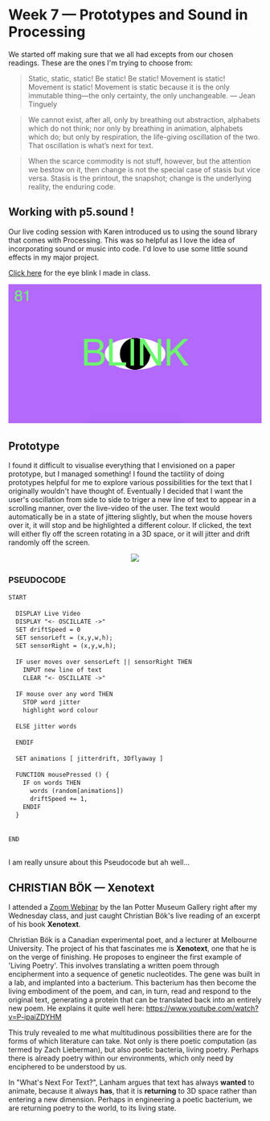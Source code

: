 # Week 7 — Prototypes and Sound in Processing

We started off making sure that we all had excepts from our chosen readings. These are the ones I'm trying to choose from:

> Static, static, static! Be static! Be static! Movement is static! Movement is static! Movement is static because it is the only immutable thing—the only certainty, the only unchangeable. — Jean Tinguely

> We cannot exist, after all, only by breathing out abstraction, alphabets which do not think; nor only by breathing in animation, alphabets which do; but only by respiration, the life-giving oscillation of the two. That oscillation is what’s next for text.

> When the scarce commodity is not stuff, however, but the attention we bestow on it, then change is not the special case of stasis but vice versa. Stasis is the printout, the snapshot; change is the underlying reality, the enduring code.

## Working with p5.sound !

Our live coding session with Karen introduced us to using the sound library that comes with Processing. This was so helpful as I love the idea of incorporating sound or music into code. I'd love to use some little sound effects in my major project.

[Click here](https://jackieliiu.github.io/CODEWORDS/Week07/EyeBlink/BlinkEyeSound) for the eye blink I made in class.

<img src="BLINK.JPG">

## Prototype

I found it difficult to visualise everything that I envisioned on a paper prototype, but I managed something! I found the tactility of doing prototypes helpful for me to explore various possibilities for the text that I originally wouldn't have thought of. Eventually I decided that I want the user's oscillation from side to side to triger a new line of text to appear in a scrolling manner, over the live-video of the user. The text would automatically be in a state of jittering slightly, but when the mouse hovers over it, it will stop and be highlighted a different colour. If clicked, the text will either fly off the screen rotating in a 3D space, or it will jitter and drift randomly off the screen.

<p align="CENTER"><img src="finalprototype.gif"></p>

### PSEUDOCODE

```
START

  DISPLAY Live Video
  DISPLAY "<- OSCILLATE ->"
  SET driftSpeed = 0
  SET sensorLeft = (x,y,w,h);
  SET sensorRight = (x,y,w,h);
  
  IF user moves over sensorLeft || sensorRight THEN
    INPUT new line of text
    CLEAR "<- OSCILLATE ->"
    
  IF mouse over any word THEN
    STOP word jitter
    highlight word colour
    
  ELSE jitter words 
    
  ENDIF
  
  SET animations [ jitterdrift, 3Dflyaway ]
  
  FUNCTION mousePressed () {
    IF on words THEN
      words (random[animations])
      driftSpeed += 1,
    ENDIF
  }
  
  
END
  
```

I am really unsure about this Pseudocode but ah well...

## CHRISTIAN BÖK — Xenotext

I attended a [Zoom Webinar](https://art-museum.unimelb.edu.au/events/webinar/?fbclid=IwAR0ubpbC54M0rQpwEy14uwfK_NH3PjswAS_OUtY8hQ0_xu6sh9Ck1Oiyzb0) by the Ian Potter Museum Gallery right after my Wednesday class, and just caught Christian Bök's live reading of an excerpt of his book **Xenotext**.

Christian Bök is a Canadian experimental poet, and a lecturer at Melbourne University. The project of his that fascinates me is **Xenotext**, one that he is on the verge of finishing. He proposes to engineer the first example of 'Living Poetry'. This involves translating a written poem through encipherment into a sequence of genetic nucleotides. The gene was built in a lab, and implanted into a bacterium. This bacterium has then become the living embodiment of the poem, and can, in turn, read and respond to the original text, generating a protein that can be translated back into an entirely new poem. He explains it quite well here: https://www.youtube.com/watch?v=P-ipaiZDYHM

This truly revealed to me what multitudinous possibilities there are for the forms of which literature can take. Not only is there poetic computation (as termed by Zach Lieberman), but also poetic bacteria, living poetry. Perhaps there is already poetry within our environments, which only need by enciphered to be understood by us.

In "What's Next For Text?", Lanham argues that text has always **wanted** to animate, because it always **has**, that it is **returning** to 3D space rather than entering a new dimension. Perhaps in engineering a poetic bacterium, we are returning poetry to the world, to its living state.
